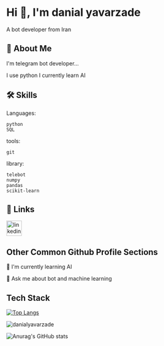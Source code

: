 




# Hi 👋, I'm danial yavarzade
A bot developer from Iran

## 🚀 About Me
I'm telegram bot developer...

I use python 
I currently learn AI 

## 🛠 Skills
Languages:
```
python
SQL
```

tools:
```
git
```

library:
```
telebot
numpy
pandas
scikit-learn
```

## 🔗 Links

<a href="https://t.me/Danial_yavarzade">
    <img align="center" src="https://img.icons8.com/color/344/telegram-app--v1.png" alt="linkedin" height="40" width="40" />
</a>


## Other Common Github Profile Sections

🧠 I'm currently learning AI

💬 Ask me about bot and machine learning






## Tech Stack

[![Top Langs](https://github-readme-stats.vercel.app/api/top-langs/?username=danialyavarzade&layout=compact)](https://github.com/anuraghazra/github-readme-stats) 

<p><img align="center" src="https://github-readme-streak-stats.herokuapp.com/?user=danialyavarzade&" alt="danialyavarzade" /></p>

![Anurag's GitHub stats](https://github-readme-stats.vercel.app/api?username=danialyavarzade&show_icons=true&theme=radical)
















































